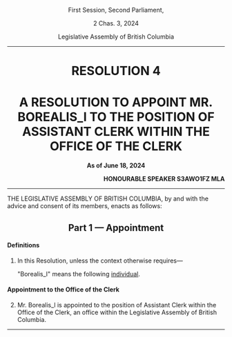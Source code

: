 <div align="center">

First Session, Second Parliament,

2 Chas. 3, 2024

Legislative Assembly of British Columbia

<hr/>

<h1>RESOLUTION 4</h1>
<h1>A RESOLUTION TO APPOINT MR. BOREALIS_l TO THE POSITION OF ASSISTANT CLERK WITHIN THE OFFICE OF THE CLERK</h1>

**As of June 18, 2024**

</div>

<div align="right">

**HONOURABLE SPEAKER S3AWO1FZ MLA**<br/>

</div>

<hr/>

THE LEGISLATIVE ASSEMBLY OF BRITISH COLUMBIA, by and with the advice and consent of its members, enacts as follows:

<div align="center">
<h2>Part 1 — Appointment</h2>
</div>

#### Definitions

1. In this Resolution, unless the context otherwise requires—

    "Borealis_l" means the following [individual](https://www.roblox.com/users/3848943123/profile?friendshipSourceType=PlayerSearch).

#### Appointment to the Office of the Clerk

2. Mr. Borealis_l is appointed to the position of Assistant Clerk within the Office of the Clerk, an office within the Legislative Assembly of British Columbia.

<hr/>
<div align="center">
